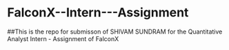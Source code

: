 # FalconX--Intern---Assignment
##This is the repo for submisson of SHIVAM SUNDRAM for the Quantitative Analyst Intern - Assignment of FalconX
